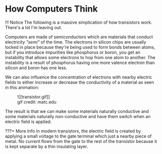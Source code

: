# How Computers Think

!!! Notice
	The following is a massive simplication of how transistors work. There's a lot I'm leaving out.

Computers are made of semiconductors which are materials that conduct electricity *"semi"* of the time. The electrons in silicon chips are usually locked in place because they're being used to form bonds between atoms, but if you introduce impurities like phosphorus or boron, you get an instability that allows some electrons to hop from one atom to another. The instability is a result of phosphorus having one more valence electron than silicon and boron has one less.

We can also influence the concentration of electrons with nearby electric fields to either increase or decrease the conductivity of a material as seen in this animation:

<figure markdown>
![[transistor.gif]]
<figcaption>gif credit: matc.edu</figcaption>
</figure>

The result is that we can make some materials naturally conductive and some materials naturally non-conductive and have them switch when an electric field is applied.

???+ More Info
	In modern transistors, the electric field is created by applying a small voltage to the gate terminal which just a nearby piece of metal. No current flows from the gate to the rest of the transistor because it is kept separate by a thin insulating layer.


